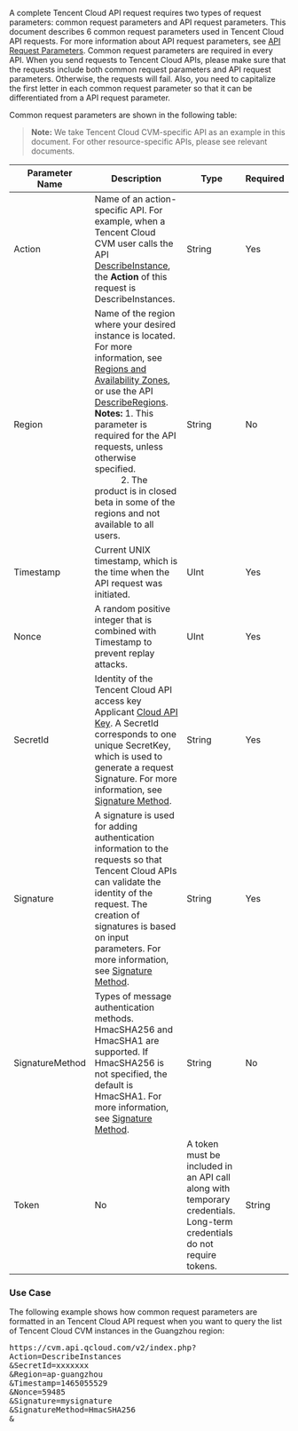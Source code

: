 

A complete Tencent Cloud API request requires two types of request parameters: common request parameters and API request parameters. This document describes 6 common request parameters used in Tencent Cloud API requests. For more information about API request parameters, see [API Request Parameters](https://intl.cloud.tencent.com/document/product/297/7292).
Common request parameters are required in every API. When you send requests to Tencent Cloud APIs, please make sure that the requests include both common request parameters and API request parameters. Otherwise, the requests will fail. Also, you need to capitalize the first letter in each common request parameter so that it can be differentiated from a API request parameter.

Common request parameters are shown in the following table:
>**Note:**
>We take Tencent Cloud CVM-specific API as an example in this document. For other resource-specific APIs, please see relevant documents.

| Parameter Name | Description | Type | Required |
|---------|---------|---------|---------|
| Action | Name of an action-specific API. For example, when a Tencent Cloud CVM user calls the API [DescribeInstance](https://intl.cloud.tencent.com/document/api/213/9388), the **Action** of this request is DescribeInstances. | String | Yes |
| Region | Name of the region where your desired instance is located. For more information, see [Regions and Availability Zones](https://intl.cloud.tencent.com/document/product/213/6091), or use the API [DescribeRegions](https://intl.cloud.tencent.com/document/api/213/9456).<br> **Notes:** 1. This parameter is required for the API requests, unless otherwise specified.<br> &nbsp;&nbsp;&nbsp;&nbsp;&nbsp;&nbsp;&nbsp;&nbsp;&nbsp;&nbsp;&nbsp;2. The product is in closed beta in some of the regions and not available to all users. | String | No |
| Timestamp | Current UNIX timestamp, which is the time when the API request was initiated. | UInt | Yes |
| Nonce | A random positive integer that is combined with Timestamp to prevent replay attacks. | UInt | Yes |
| SecretId | Identity of the Tencent Cloud API access key Applicant [Cloud API Key](https://console.cloud.tencent.com/capi). A SecretId corresponds to one unique SecretKey, which is used to generate a request Signature. For more information, see [Signature Method](https://intl.cloud.tencent.com/document/product/215/1693). | String | Yes |
| Signature | A signature is used for adding authentication information to the requests so that Tencent Cloud APIs can validate the identity of the request. The creation of signatures is based on input parameters. For more information, see [Signature Method](https://intl.cloud.tencent.com/document/product/215/1693). | String | Yes |
| SignatureMethod | Types of message authentication methods. HmacSHA256 and HmacSHA1 are supported. If HmacSHA256 is not specified, the default is HmacSHA1. For more information, see [Signature Method](https://intl.cloud.tencent.com/document/product/215/1693). | String | No |
| Token | No | A token must be included in an API call along with temporary credentials.  Long-term credentials do not require tokens. | String | No |

### Use Case
The following example shows how common request parameters are formatted in an Tencent Cloud API request when you want to query the list of Tencent Cloud CVM instances in the Guangzhou region:

<pre>
https://cvm.api.qcloud.com/v2/index.php?
Action=DescribeInstances
&SecretId=xxxxxxx
&Region=ap-guangzhou
&Timestamp=1465055529
&Nonce=59485
&Signature=mysignature
&SignatureMethod=HmacSHA256
&<API request parameters>
</pre>



